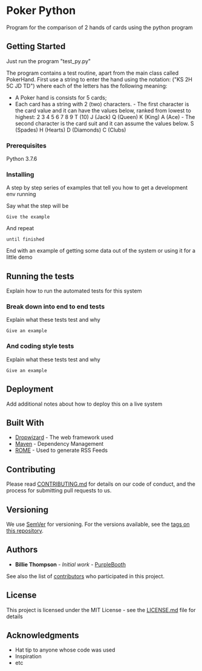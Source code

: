 # Poker Python

Program for the comparison of 2 hands of cards using the python program

## Getting Started

Just run the program "test_py.py"

The program contains a test routine, apart from the main class called PokerHand.
First use a string to enter the hand using the notation: ("KS 2H 5C JD TD") where each of the letters has the following meaning:
- A Poker hand is consists for 5 cards;
- Each card has a string with 2 (two) characters.
        - The first character is the card value and it can have the values below, ranked from lowest to highest:
            2
            3
            4
            5
            6
            7
            8
            9
            T (10)
            J (Jack)
            Q (Queen)
            K (King)
            A (Ace)
        - The second character is the card suit and it can assume the values below.
            S (Spades)
            H (Hearts)
            D (Diamonds)
            C (Clubs)





### Prerequisites

Python 3.7.6

### Installing

A step by step series of examples that tell you how to get a development env running

Say what the step will be

```
Give the example
```

And repeat

```
until finished
```

End with an example of getting some data out of the system or using it for a little demo

## Running the tests

Explain how to run the automated tests for this system

### Break down into end to end tests

Explain what these tests test and why

```
Give an example
```

### And coding style tests

Explain what these tests test and why

```
Give an example
```

## Deployment

Add additional notes about how to deploy this on a live system

## Built With

* [Dropwizard](http://www.dropwizard.io/1.0.2/docs/) - The web framework used
* [Maven](https://maven.apache.org/) - Dependency Management
* [ROME](https://rometools.github.io/rome/) - Used to generate RSS Feeds

## Contributing

Please read [CONTRIBUTING.md](https://gist.github.com/PurpleBooth/b24679402957c63ec426) for details on our code of conduct, and the process for submitting pull requests to us.

## Versioning

We use [SemVer](http://semver.org/) for versioning. For the versions available, see the [tags on this repository](https://github.com/your/project/tags). 

## Authors

* **Billie Thompson** - *Initial work* - [PurpleBooth](https://github.com/PurpleBooth)

See also the list of [contributors](https://github.com/your/project/contributors) who participated in this project.

## License

This project is licensed under the MIT License - see the [LICENSE.md](LICENSE.md) file for details

## Acknowledgments

* Hat tip to anyone whose code was used
* Inspiration
* etc

